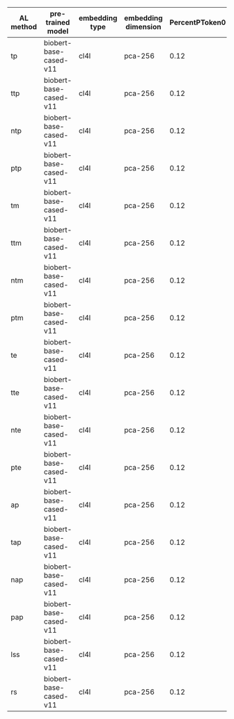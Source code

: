 | AL method   | pre-trained model      | embedding type   | embedding dimension   |   PercentPToken0 |   PercentPToken1 |   PercentPToken2 |   PercentPToken3 |   PercentPToken4 |   PercentPToken5 |   PercentPToken6 |   PercentPToken7 |   PercentPToken8 |   PercentPToken9 |   PercentPToken10 |   PercentPToken11 |   PercentPToken12 |
|-------------|------------------------|------------------|-----------------------|------------------|------------------|------------------|------------------|------------------|------------------|------------------|------------------|------------------|------------------|-------------------|-------------------|-------------------|
| tp          | biobert-base-cased-v11 | cl4l             | pca-256               |             0.12 |            0.179 |            0.103 |            0.107 |            0.174 |            0.14  |            0.158 |            0.15  |            0.153 |            0.144 |             0.136 |             0.103 |             0.062 |
| ttp         | biobert-base-cased-v11 | cl4l             | pca-256               |             0.12 |            0.09  |            0.321 |            0.186 |            0.259 |            0.173 |            0.17  |            0.166 |            0.155 |            0.151 |             0.126 |             0.097 |             0.063 |
| ntp         | biobert-base-cased-v11 | cl4l             | pca-256               |             0.12 |            0.092 |            0.174 |            0.26  |            0.244 |            0.216 |            0.209 |            0.187 |            0.169 |            0.164 |             0.138 |             0.098 |             0.057 |
| ptp         | biobert-base-cased-v11 | cl4l             | pca-256               |             0.12 |            0.088 |            0.259 |            0.186 |            0.147 |            0.221 |            0.19  |            0.182 |            0.152 |            0.15  |             0.134 |             0.097 |             0.078 |
| tm          | biobert-base-cased-v11 | cl4l             | pca-256               |             0.12 |            0.087 |            0.17  |            0.137 |            0.179 |            0.159 |            0.156 |            0.151 |            0.146 |            0.147 |             0.136 |             0.103 |             0.062 |
| ttm         | biobert-base-cased-v11 | cl4l             | pca-256               |             0.12 |            0.121 |            0.301 |            0.193 |            0.242 |            0.168 |            0.164 |            0.167 |            0.161 |            0.15  |             0.125 |             0.098 |             0.062 |
| ntm         | biobert-base-cased-v11 | cl4l             | pca-256               |             0.12 |            0.093 |            0.178 |            0.296 |            0.259 |            0.227 |            0.195 |            0.195 |            0.17  |            0.16  |             0.137 |             0.099 |             0.055 |
| ptm         | biobert-base-cased-v11 | cl4l             | pca-256               |             0.12 |            0.073 |            0.198 |            0.158 |            0.2   |            0.178 |            0.171 |            0.146 |            0.142 |            0.153 |             0.132 |             0.102 |             0.082 |
| te          | biobert-base-cased-v11 | cl4l             | pca-256               |             0.12 |            0.207 |            0.108 |            0.127 |            0.121 |            0.154 |            0.147 |            0.158 |            0.156 |            0.147 |             0.135 |             0.103 |             0.061 |
| tte         | biobert-base-cased-v11 | cl4l             | pca-256               |             0.12 |            0.09  |            0.26  |            0.227 |            0.193 |            0.173 |            0.187 |            0.16  |            0.16  |            0.147 |             0.129 |             0.096 |             0.064 |
| nte         | biobert-base-cased-v11 | cl4l             | pca-256               |             0.12 |            0.065 |            0.136 |            0.307 |            0.225 |            0.26  |            0.197 |            0.199 |            0.186 |            0.163 |             0.14  |             0.096 |             0.057 |
| pte         | biobert-base-cased-v11 | cl4l             | pca-256               |             0.12 |            0.068 |            0.194 |            0.233 |            0.217 |            0.176 |            0.184 |            0.176 |            0.149 |            0.156 |             0.134 |             0.097 |             0.08  |
| ap          | biobert-base-cased-v11 | cl4l             | pca-256               |             0.12 |            0.083 |            0.083 |            0.144 |            0.176 |            0.15  |            0.159 |            0.149 |            0.147 |            0.148 |             0.134 |             0.104 |             0.063 |
| tap         | biobert-base-cased-v11 | cl4l             | pca-256               |             0.12 |            0.09  |            0.287 |            0.209 |            0.216 |            0.193 |            0.179 |            0.17  |            0.155 |            0.15  |             0.124 |             0.098 |             0.062 |
| nap         | biobert-base-cased-v11 | cl4l             | pca-256               |             0.12 |            0.062 |            0.212 |            0.199 |            0.225 |            0.204 |            0.214 |            0.196 |            0.172 |            0.167 |             0.136 |             0.098 |             0.055 |
| pap         | biobert-base-cased-v11 | cl4l             | pca-256               |             0.12 |            0.099 |            0.229 |            0.294 |            0.109 |            0.201 |            0.188 |            0.161 |            0.167 |            0.151 |             0.133 |             0.096 |             0.078 |
| lss         | biobert-base-cased-v11 | cl4l             | pca-256               |             0.12 |            0.069 |            0.212 |            0.081 |            0.126 |            0.122 |            0.083 |            0.097 |            0.115 |            0.109 |             0.116 |             0.133 |             0.178 |
| rs          | biobert-base-cased-v11 | cl4l             | pca-256               |             0.12 |            0.139 |            0.128 |            0.16  |            0.117 |            0.123 |            0.124 |            0.116 |            0.118 |            0.12  |             0.122 |             0.12  |             0.118 |